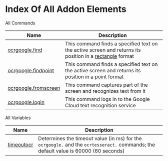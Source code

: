 # Index Of All Addon Elements


 All Commands

| Name | Description |
| ---- | ----------- |
| [ocrgoogle.find](https://github.com/G1ANT-Robot/G1ANT.Addon/blob/master/G1ANT.Addon.Ocr.Google/Commands/OcrGoogleFindCommand.md) | This command finds a specified text on the active screen and returns its position in a [rectangle](G1ANT.Robot/G1ANT.Language/G1ANT.Language/Structures/RectangleStructure.md) format |
| [ocrgoogle.findpoint](https://github.com/G1ANT-Robot/G1ANT.Addon/blob/master/G1ANT.Addon.Ocr.Google/Commands/OcrGoogleFindPointCommand.md) | This command finds a specified text on the active screen and returns its position in a [point](G1ANT.Robot/G1ANT.Language/G1ANT.Language/Structures/PointStructure.md) format |
| [ocrgoogle.fromscreen](https://github.com/G1ANT-Robot/G1ANT.Addon/blob/master/G1ANT.Addon.Ocr.Google/Commands/OcrGoogleFromScreenCommand.md) | This command captures part of the screen and recognizes text from it |
| [ocrgoogle.login](https://github.com/G1ANT-Robot/G1ANT.Addon/blob/master/G1ANT.Addon.Ocr.Google/Commands/OcrGoogleLoginCommand.md) | This command logs in to the Google Cloud text recognition service |

 All Variables

| Name | Description |
| ---- | ----------- |
| [timeoutocr](https://github.com/G1ANT-Robot/G1ANT.Addon/blob/master/G1ANT.Addon.Ocr.Google/Variables/TimeoutOcrVariable.md) | Determines the timeout value (in ms) for the `ocrgoogle.` and the `ocrtesseract.` commands; the default value is 60000 (60 seconds) |
